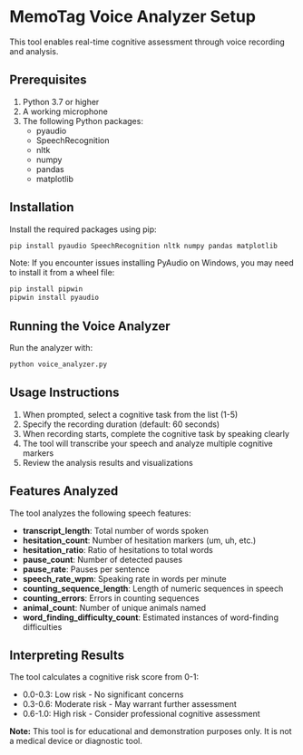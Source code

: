# MemoTag Voice Analyzer Setup

This tool enables real-time cognitive assessment through voice recording and analysis.

## Prerequisites

1. Python 3.7 or higher
2. A working microphone
3. The following Python packages:
   - pyaudio
   - SpeechRecognition
   - nltk
   - numpy
   - pandas
   - matplotlib

## Installation

Install the required packages using pip:

```bash
pip install pyaudio SpeechRecognition nltk numpy pandas matplotlib
```

Note: If you encounter issues installing PyAudio on Windows, you may need to install it from a wheel file:

```bash
pip install pipwin
pipwin install pyaudio
```

## Running the Voice Analyzer

Run the analyzer with:

```bash
python voice_analyzer.py
```

## Usage Instructions

1. When prompted, select a cognitive task from the list (1-5)
2. Specify the recording duration (default: 60 seconds)
3. When recording starts, complete the cognitive task by speaking clearly
4. The tool will transcribe your speech and analyze multiple cognitive markers
5. Review the analysis results and visualizations

## Features Analyzed

The tool analyzes the following speech features:

- **transcript_length**: Total number of words spoken
- **hesitation_count**: Number of hesitation markers (um, uh, etc.)
- **hesitation_ratio**: Ratio of hesitations to total words
- **pause_count**: Number of detected pauses
- **pause_rate**: Pauses per sentence
- **speech_rate_wpm**: Speaking rate in words per minute
- **counting_sequence_length**: Length of numeric sequences in speech
- **counting_errors**: Errors in counting sequences
- **animal_count**: Number of unique animals named
- **word_finding_difficulty_count**: Estimated instances of word-finding difficulties

## Interpreting Results

The tool calculates a cognitive risk score from 0-1:
- 0.0-0.3: Low risk - No significant concerns
- 0.3-0.6: Moderate risk - May warrant further assessment
- 0.6-1.0: High risk - Consider professional cognitive assessment

**Note:** This tool is for educational and demonstration purposes only. It is not a medical device or diagnostic tool.
